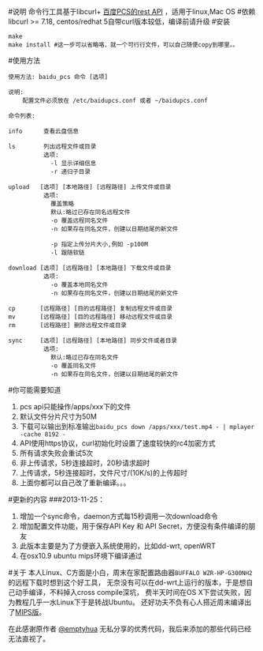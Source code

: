 #说明
命令行工具基于libcurl+ [百度PCS的rest API](http://developer.baidu.com/wiki/index.php?title=docs/pcs/rest/file_data_apis_list) ，适用于linux,Mac OS
#依赖
libcurl >= 7.18, centos/redhat 5自带curl版本较低，编译前请升级
#安装
~~~
make
make install #这一步可以省略咯，就一个可行行文件，可以自己随便copy到哪里。。
~~~
#使用方法
~~~
使用方法: baidu_pcs 命令 [选项]

说明:
    配置文件必须放在 /etc/baidupcs.conf 或者 ~/baidupcs.conf 

命令列表:

info      查看云盘信息

ls        列出远程文件或目录
          选项:
            -l 显示详细信息
            -r 递归子目录

upload   [选项] [本地路径] [远程路径] 上传文件或目录
          选项:
            覆盖策略
            默认:略过已存在同名远程文件
            -o 覆盖远程同名文件
            -n 如果存在同名文件，创建以日期结尾的新文件

            -p 指定上传分片大小,例如 -p100M
            -l 跟随软链

download [选项] [远程路径] [本地路径] 下载文件或目录
          选项:
            -o 覆盖本地同名文件
            -n 如果存在同名文件，创建以日期结尾的新文件

cp       [远程路径] [目的远程路径] 复制远程文件或目录
mv       [远程路径] [目的远程路径] 移动远程文件或目录
rm       [远程路径] 删除远程文件或目录

sync     [选项] [远程路径] [本地路径] 同步文件或者目录
          选项:
            默认:略过已存在同名文件
            -o 覆盖同名文件
            -n 如果存在同名文件，创建以日期结尾的新文件
~~~
#你可能需要知道
1. pcs api只能操作/apps/xxx下的文件
1. 默认文件分片尺寸为50M
2. 下载可以输出到标准输出`baidu_pcs down /apps/xxx/test.mp4 - | mplayer -cache 8192 -`
2. API使用https协议，curl初始化时设置了速度较快的rc4加密方式
3. 所有请求失败会重试5次
4. 非上传请求，5秒连接超时，20秒请求超时
5. 上传请求，5秒连接超时，文件尺寸/(10K/s)的上传超时
6. 上面你都可以自己改了重新编译。。。

#更新的内容
###2013-11-25：
1. 增加一个sync命令，daemon方式每15秒调用一次download命令
2. 增加配置文件功能，用于保存API Key 和 API Secret，方便没有条件编译的朋友
3. 此版本主要是为了方便嵌入系统使用的，比如dd-wrt, openWRT
4. 在osx10.9 ubuntu mips环境下编译通过

#关于
本人Linux、C方面是小白，周末在家配置路由器`BUFFALO WZR-HP-G300NH2`的远程下载时想到这个好工具，
无奈没有可以在dd-wrt上运行的版本，于是想自己动手编译，不料掉入cross compile深坑，
费半天时间在OS X下尝试失败，因为教程几乎一水Linux下于是转战Ubuntu。
还好功夫不负有心人搭近周末编译出了[MIPS版](https://github.com/brookqin/baidu_pcs_cli/releases)。

在此感谢原作者 [@emptyhua](https://github.com/emptyhua) 无私分享的优秀代码，我后来添加的那些代码已经无法直视了。

